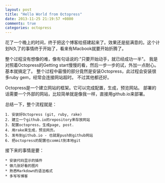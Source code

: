 ```yaml
---
layout: post
title: "Hello World from Octopress"
date: 2013-11-25 21:19:57 +0800
comments: true
categories: octopress
---
```

花了一个晚上的时间，终于把这个博客给搭建起来了。效果还是挺满意的。这个计划N久了的事情终于开始了，看来有Macbook就要开始折腾了。

整个过程没有想像的难，像有句话说的:"只要开始动手，就已经成功一半"。
我是对照着Octopress的Getting start慢慢的看，然后一步一步的试，外加一点耐心。基本就搞定了。
整个过程中最慢的部分竟然是安装Octopress，此过程会安装很多ruby gem，经常会连接网站超时。
不过其他都还好。

Octopress是一个建立网站的框架。它可以完成配置，生成，预览网站。
部署的话需要一个外部的网站，比较简单就是像我一样，直接用github.io来部署。

总结一下，整个流程就是：

	1. 安装好Octopress (git, ruby, rake)
	2. 建立一个github.io的repository来存放网站
	3. 配置octopress，生成page, post.
	4. 用rake来生成，预览网页。
	5. 发布到github.io - 也就是push到github网站
	6. 把octopress的配置也commit到本地git


接下来的事情是要：

	* 安装代码显示的插件
	* 做几张好看的图片
	* 熟悉Markdown的语法格式
	* 多写写博客
